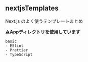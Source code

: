 ## nextjsTemplates

Next.js のよく使うテンプレートまとめ

**⚠️Appディレクトリを使用しています**

```
basic
- ESlint
- Prettier
- TypeScript
```
